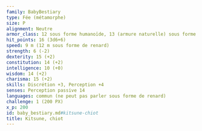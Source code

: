 ```yaml
---
family: BabyBestiary
type: Fée (métamorphe)
size: P
alignment: Neutre
armor_class: 12 sous forme humanoïde, 13 (armure naturelle) sous forme hybride ou de renard
hit_points: 16 (3d6+6)
speed: 9 m (12 m sous forme de renard)
strength: 6 (-2)
dexterity: 15 (+2)
constitution: 14 (+2)
intelligence: 10 (+0)
wisdom: 14 (+2)
charisma: 15 (+2)
skills: Discrétion +3, Perception +4
senses: Perception passive 14
languages: commun (ne peut pas parler sous forme de renard)
challenge: 1 (200 PX)
x_p: 200
id: baby_bestiary.md#kitsune-chiot
title: Kitsune, chiot
---
```


